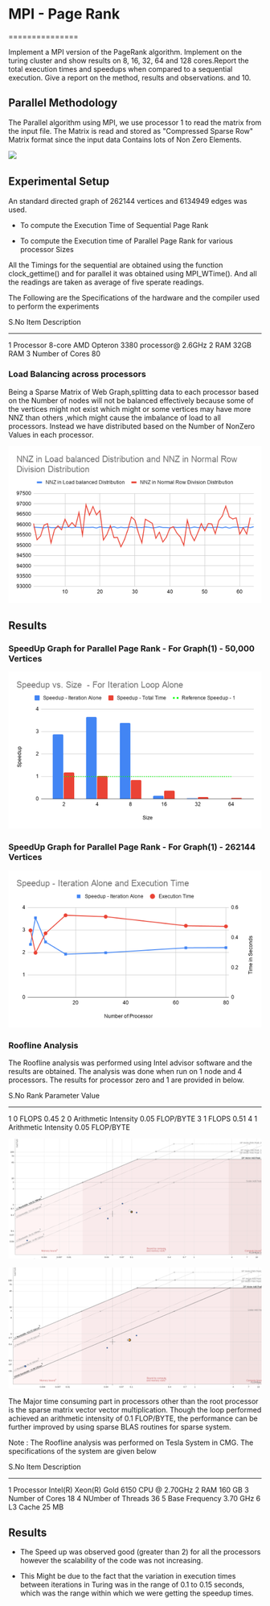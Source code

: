 

# MPI - Page Rank
===============



Implement a MPI version of the PageRank algorithm. Implement on the
turing cluster and show results on 8, 16, 32, 64 and 128 cores.Report
the total execution times and speedups when compared to a sequential
execution. Give a report on the method, results and observations. and
10.

Parallel Methodology
--------------------

The Parallel algorithm using MPI, we use processor 1 to read the matrix
from the input file. The Matrix is read and stored as \"Compressed
Sparse Row\" Matrix format since the input data Contains lots of Non
Zero Elements.

![](Images/Images/A1.png)

Experimental Setup
------------------

An standard directed graph of 262144 vertices and 6134949 edges was
used.

-   To compute the Execution Time of Sequential Page Rank

-   To compute the Execution time of Parallel Page Rank for various
    processor Sizes

All the Timings for the sequential are obtained using the function
clock\_gettime() and for parallel it was obtained using MPI\_WTime().
And all the readings are taken as average of five sperate readings.

The Following are the Specifications of the hardware and the compiler
used to perform the experiments

  S.No   Item              Description
  ------ ----------------- -------------------------------------------
  1      Processor         8-core AMD Opteron 3380 processor@ 2.6GHz
  2      RAM               32GB RAM
  3      Number of Cores   80

### Load Balancing across processors

Being a Sparse Matrix of Web Graph,splitting data to each processor
based on the Number of nodes will not be balanced effectively because
some of the vertices might not exist which might or some vertices may
have more NNZ than others ,which might cause the imbalance of load to
all processors. Instead we have distributed based on the Number of
NonZero Values in each processor.

![Load Balancing of NNZ across processors ](Images/load.png)


Results
-------

### SpeedUp Graph for Parallel Page Rank - For Graph(1) - 50,000 Vertices

![Speed Up graph for Parallel page Rank ](Images/MPI_1.png)



### SpeedUp Graph for Parallel Page Rank - For Graph(1) - 262144 Vertices

![Speed Up graph for Parallel page Rank ](Images/MPI_2.png)



### Roofline Analysis

The Roofline analysis was performed using Intel advisor software and the
results are obtained. The analysis was done when run on 1 node and 4
processors. The results for processor zero and 1 are provided in below.

  S.No   Rank   Parameter              Value
  ------ ------ ---------------------- ----------------
  1      0      FLOPS                  0.45
  2      0      Arithmetic Intensity   0.05 FLOP/BYTE
  3      1      FLOPS                  0.51
  4      1      Arithmetic Intensity   0.05 FLOP/BYTE

![Roofline chart for Processor 0 ](Images/MPI_4.png)



![Roofline chart for Processor 0 ](Images/MPI_5.png)


The Major time consuming part in processors other than the root
processor is the sparse matrix vector vector multiplication. Though the
loop performed achieved an arithmetic intensity of 0.1 FLOP/BYTE, the
performance can be further improved by using sparse BLAS routines for
sparse system.

Note : The Roofline analysis was performed on Tesla System in CMG. The
specifications of the system are given below

  S.No   Item                Description
  ------ ------------------- ------------------------------------------
  1      Processor           Intel(R) Xeon(R) Gold 6150 CPU @ 2.70GHz
  2      RAM                 160 GB
  3      Number of Cores     18
  4      NUmber of Threads   36
  5      Base Frequency      3.70 GHz
  6      L3 Cache            25 MB

Results
-------

-   The Speed up was observed good (greater than 2) for all the
    processors however the scalability of the code was not increasing.

-   This Might be due to the fact that the variation in execution times
    between iterations in Turing was in the range of 0.1 to 0.15
    seconds, which was the range within which we were getting the
    speedup times.
